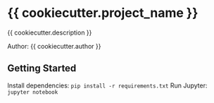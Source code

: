 # {{ cookiecutter.project_name }}

{{ cookiecutter.description }}

Author: {{ cookiecutter.author }}

## Getting Started
Install dependencies: `pip install -r requirements.txt`
Run Jupyter: `jupyter notebook`